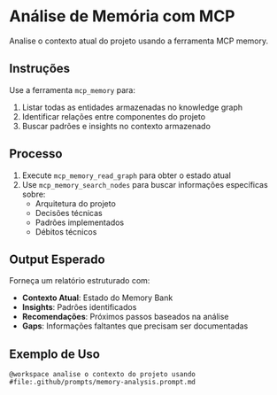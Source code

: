 # Análise de Memória com MCP

Analise o contexto atual do projeto usando a ferramenta MCP memory.

## Instruções

Use a ferramenta `mcp_memory` para:

1. Listar todas as entidades armazenadas no knowledge graph
2. Identificar relações entre componentes do projeto
3. Buscar padrões e insights no contexto armazenado

## Processo

1. Execute `mcp_memory_read_graph` para obter o estado atual
2. Use `mcp_memory_search_nodes` para buscar informações específicas sobre:
   - Arquitetura do projeto
   - Decisões técnicas
   - Padrões implementados
   - Débitos técnicos

## Output Esperado

Forneça um relatório estruturado com:

- **Contexto Atual**: Estado do Memory Bank
- **Insights**: Padrões identificados
- **Recomendações**: Próximos passos baseados na análise
- **Gaps**: Informações faltantes que precisam ser documentadas

## Exemplo de Uso

```
@workspace analise o contexto do projeto usando #file:.github/prompts/memory-analysis.prompt.md
```
